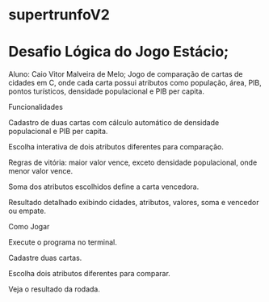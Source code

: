 # supertrunfoV2
 # Desafio Lógica do Jogo Estácio;

 Aluno: Caio Vitor Malveira de Melo;
Jogo de comparação de cartas de cidades em C, onde cada carta possui atributos como população, área, PIB, pontos turísticos, densidade populacional e PIB per capita.

Funcionalidades

Cadastro de duas cartas com cálculo automático de densidade populacional e PIB per capita.

Escolha interativa de dois atributos diferentes para comparação.

Regras de vitória: maior valor vence, exceto densidade populacional, onde menor valor vence.

Soma dos atributos escolhidos define a carta vencedora.

Resultado detalhado exibindo cidades, atributos, valores, soma e vencedor ou empate.

Como Jogar

Execute o programa no terminal.

Cadastre duas cartas.

Escolha dois atributos diferentes para comparar.

Veja o resultado da rodada.

